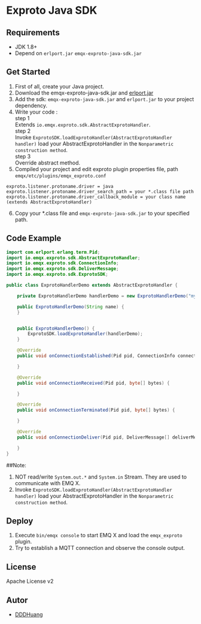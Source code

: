 # Exproto Java SDK



## Requirements

- JDK 1.8+
- Depend on `erlport.jar` `emqx-exproto-java-sdk.jar` 

## Get Started

1. First of all, create your Java project.
2. Download the emqx-exproto-java-sdk.jar and [erlport.jar](https://github.com/emqx/emqx-extension-java-sdk/blob/master/deps/erlport-v1.1.1.jar)
3. Add the sdk: `emqx-exproto-java-sdk.jar` and `erlport.jar` to your project dependency.
4. Write your code :  
 step 1  
 Extends ``io.emqx.exproto.sdk.AbstractExprotoHandler``.  
 step 2  
 Invoke  ``ExprotoSDK.loadExprotoHandler(AbstractExprotoHandler handler)`` load your AbstractExprotoHandler in the ``Nonparametric construction method``.  
 step 3  
 Override abstract method.  
5. Compiled your project and edit exproto plugin properties file, path ```emqx/etc/plugins/emqx_exproto.conf```  
```protperties
exproto.listener.protoname.driver = java
exproto.listener.protoname.driver_search_path = your *.class file path
exproto.listener.protoname.driver_callback_module = your class name (extends AbstractExprotoHandler)
```
6. Copy your *.class file and `emqx-exproto-java-sdk.jar` to your specified path.
 ## Code Example
```java
import com.erlport.erlang.term.Pid;
import io.emqx.exproto.sdk.AbstractExprotoHandler;
import io.emqx.exproto.sdk.ConnectionInfo;
import io.emqx.exproto.sdk.DeliverMessage;
import io.emqx.exproto.sdk.ExprotoSDK;

public class ExprotoHandlerDemo extends AbstractExprotoHandler {

    private ExprotoHandlerDemo handlerDemo = new ExprotoHandlerDemo("myhandlerdemo");

    public ExprotoHandlerDemo(String name) {
    }


    public ExprotoHandlerDemo() {
        ExprotoSDK.loadExprotoHandler(handlerDemo);
    }

    @Override
    public void onConnectionEstablished(Pid pid, ConnectionInfo connectionInfo) {

    }

    @Override
    public void onConnectionReceived(Pid pid, byte[] bytes) {

    }

    @Override
    public void onConnectionTerminated(Pid pid, byte[] bytes) {

    }

    @Override
    public void onConnectionDeliver(Pid pid, DeliverMessage[] deliverMessages) {

    }
}

```


##Note: 
1. NOT read/write `System.out.*` and `System.in` Stream. They are used to communicate with EMQ X.
2. Invoke ``ExprotoSDK.loadExprotoHandler(AbstractExprotoHandler handler)`` load your AbstractExprotoHandler in the ``Nonparametric construction method``.  


## Deploy
1. Execute `bin/emqx console` to start EMQ X and load the `emqx_exproto` plugin.
2. Try to establish a MQTT connection and observe the console output.

## License

Apache License v2

## Autor

- [DDDHuang](https://github.com/DDDHuang)
